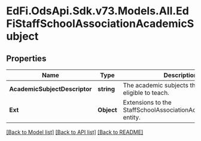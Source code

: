 # EdFi.OdsApi.Sdk.v73.Models.All.EdFiStaffSchoolAssociationAcademicSubject

## Properties

Name | Type | Description | Notes
------------ | ------------- | ------------- | -------------
**AcademicSubjectDescriptor** | **string** | The academic subjects the individual is eligible to teach. | 
**Ext** | **Object** | Extensions to the StaffSchoolAssociationAcademicSubject entity. | [optional] 

[[Back to Model list]](../../README.md#documentation-for-models) [[Back to API list]](../../README.md#documentation-for-api-endpoints) [[Back to README]](../../README.md)

